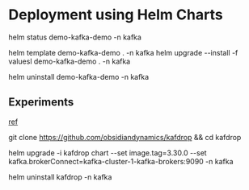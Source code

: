 # Deployment using Helm Charts


helm status demo-kafka-demo -n kafka

helm template demo-kafka-demo . -n kafka
helm upgrade --install -f valuesl demo-kafka-demo . -n kafka


helm uninstall demo-kafka-demo -n kafka


## Experiments

[ref](https://github.com/obsidiandynamics/kafdrop)

git clone https://github.com/obsidiandynamics/kafdrop && cd kafdrop

helm upgrade -i kafdrop chart --set image.tag=3.30.0 --set kafka.brokerConnect=kafka-cluster-1-kafka-brokers:9090 -n kafka


helm uninstall kafdrop -n kafka